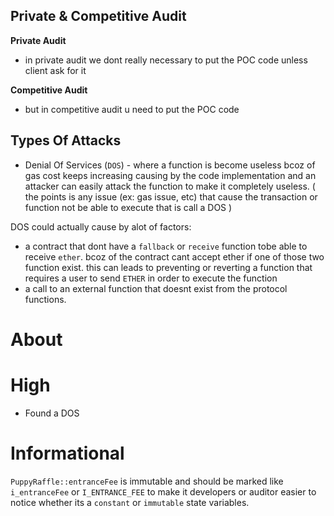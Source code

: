 
## Private & Competitive Audit
   **Private Audit**
   - in private audit we dont really necessary to put the POC code unless client ask for it
  
   **Competitive Audit**
   - but in competitive audit u need to put the POC code 

## Types Of Attacks
 - Denial Of Services (`DOS`) - where a function is become useless bcoz of gas cost keeps increasing causing by the code implementation and an attacker can easily attack the function to make it completely useless. ( the points is any issue (ex: gas issue, etc) that cause the transaction or function not be able to execute that is call a DOS )
  
  DOS could actually cause by alot of factors:
   - a contract that dont have a `fallback` or `receive` function tobe able to receive `ether`. bcoz of the contract cant accept ether if one of those two function exist. this can leads to preventing or reverting a function that requires a user to send `ETHER` in order to execute the function
   - a call to an external function that doesnt exist from the protocol functions.
 


 # About

 > 

 # High

 - Found a DOS

 # Informational
 `PuppyRaffle::entranceFee` is immutable and should be marked like `i_entranceFee` or `I_ENTRANCE_FEE` to make it developers or auditor easier to notice whether its a `constant` or `immutable` state variables.

